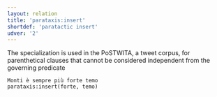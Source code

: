 ```yaml
---
layout: relation
title: 'parataxis:insert'
shortdef: 'paratactic insert'
udver: '2'
---
```


The specialization is used in the PoSTWITA, a tweet corpus, for parenthetical clauses that cannot be considered independent from the governing predicate 

~~~ sdparse
Monti è sempre più forte temo
parataxis:insert(forte, temo) 
~~~


<!-- Interlanguage links updated Po 6. listopadu 2023, 21:43:24 CET -->
